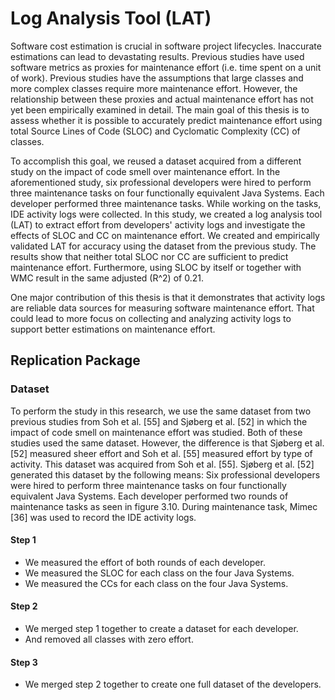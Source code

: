 # Log Analysis Tool (LAT)

Software cost estimation is crucial in software project lifecycles. Inaccurate estimations can lead to devastating results. Previous studies have used software metrics as proxies for maintenance effort (i.e. time spent on a unit of work). Previous studies have the assumptions that large classes and more complex classes require more maintenance effort. However, the relationship between these proxies and actual maintenance effort has not yet been empirically examined in detail. The main goal of this thesis is to assess whether it is possible to accurately predict maintenance effort using total Source Lines of Code (SLOC) and Cyclomatic Complexity (CC) of classes. 

To accomplish this goal, we reused a dataset acquired from a different study on the impact of code smell over maintenance effort. In the aforementioned study, six professional developers were hired to perform three maintenance tasks on four functionally equivalent Java Systems. Each developer performed three maintenance tasks. While working on the tasks, IDE activity logs were collected. In this study, we created a log analysis tool (LAT) to extract effort from developers' activity logs and investigate the effects of SLOC and CC on maintenance effort. We created and empirically validated LAT for accuracy using the dataset from the previous study. The results show that neither total SLOC nor CC are sufficient to predict maintenance effort. Furthermore, using SLOC by itself or together with WMC result in the same adjusted \(R^2\) of 0.21.

One major contribution of this thesis is that it demonstrates that activity logs are reliable data sources for measuring software maintenance effort. That could lead to more focus on collecting and analyzing activity logs to support better estimations on maintenance effort.

## Replication Package

### Dataset
To perform the study in this research, we use the same dataset from two previous studies from
Soh et al. [55] and Sjøberg et al. [52] in which the impact of code smell on maintenance effort was
studied. Both of these studies used the same dataset. However, the difference is that Sjøberg et al.
[52] measured sheer effort and Soh et al. [55] measured effort by type of activity. This dataset was
acquired from Soh et al. [55]. Sjøberg et al. [52] generated this dataset by the following means: Six
professional developers were hired to perform three maintenance tasks on four functionally equivalent
Java Systems. Each developer performed two rounds of maintenance tasks as seen in figure 3.10.
During maintenance task, Mimec [36] was used to record the IDE activity logs.
#### Step 1
* We measured the effort of both rounds of each developer.
* We measured the SLOC for each class on the four Java Systems.
* We measured the CCs for each class on the four Java Systems.
#### Step 2
* We merged step 1 together to create a dataset for each developer.
* And removed all classes with zero effort.
#### Step 3
* We merged step 2 together to create one full dataset of the developers.


